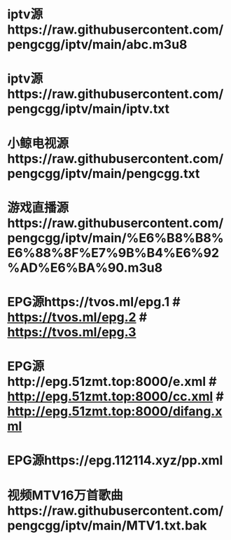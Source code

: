 # iptv源https://raw.githubusercontent.com/pengcgg/iptv/main/abc.m3u8

# iptv源https://raw.githubusercontent.com/pengcgg/iptv/main/iptv.txt

# 小鲸电视源https://raw.githubusercontent.com/pengcgg/iptv/main/pengcgg.txt

# 游戏直播源https://raw.githubusercontent.com/pengcgg/iptv/main/%E6%B8%B8%E6%88%8F%E7%9B%B4%E6%92%AD%E6%BA%90.m3u8

# EPG源https://tvos.ml/epg.1 # https://tvos.ml/epg.2 # https://tvos.ml/epg.3

# EPG源http://epg.51zmt.top:8000/e.xml # http://epg.51zmt.top:8000/cc.xml # http://epg.51zmt.top:8000/difang.xml

# EPG源https://epg.112114.xyz/pp.xml

# 视频MTV16万首歌曲https://raw.githubusercontent.com/pengcgg/iptv/main/MTV1.txt.bak
